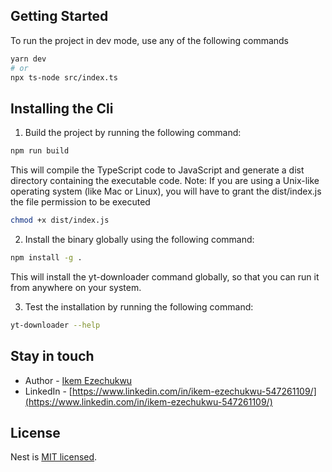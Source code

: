 ## Getting Started

To run the project in dev mode, use any of the following commands
```bash
yarn dev
# or
npx ts-node src/index.ts
```

## Installing the Cli
1. Build the project by running the following command:
```bash
npm run build
```
This will compile the TypeScript code to JavaScript and generate a dist directory containing the executable code.
Note: If you are using a Unix-like operating system (like Mac or Linux), you will have to grant the dist/index.js the file permission to be executed

```bash
chmod +x dist/index.js
```
2. Install the binary globally using the following command:
```bash
npm install -g .
```
This will install the yt-downloader command globally, so that you can run it from anywhere on your system.

3. Test the installation by running the following command:
```bash
yt-downloader --help
```

## Stay in touch

- Author - [Ikem Ezechukwu](ikem.ezechukwu@outlook.com)
- LinkedIn - [https://www.linkedin.com/in/ikem-ezechukwu-547261109/](https://www.linkedin.com/in/ikem-ezechukwu-547261109/)


## License

Nest is [MIT licensed](LICENSE).